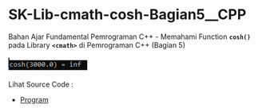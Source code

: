 # SK-Lib-cmath-cosh-Bagian5__CPP
Bahan Ajar Fundamental Pemrograman C++ - Memahami Function <code><b>cosh()</b></code> pada Library <code><b>&lt;cmath></b></code> di Pemrograman C++ (Bagian 5)<br><br>
<img src="https://github.com/RizkyKhapidsyah/SK-Lib-cmath-cosh-Bagian5__CPP/blob/master/SK-Lib-cmath-cosh-Bagian5__CPP/Result/001.PNG"><br><br>
Lihat Source Code : <br>
- <a href="https://github.com/RizkyKhapidsyah/SK-Lib-cmath-cosh-Bagian5__CPP/blob/master/SK-Lib-cmath-cosh-Bagian5__CPP/Source.cpp">Program</a>
